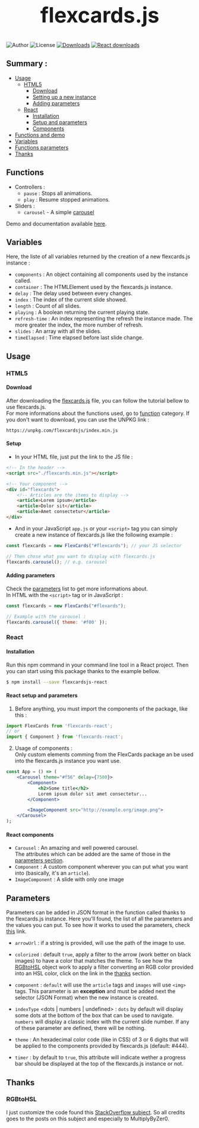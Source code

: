 <h1 style="font-size: 3.5rem; text-align: center">flexcards.js</h1>

![Author](https://badgen.net/badge/Author/TheRedMine/green)
![License](https://badgen.net/badge/License/TheUnlicense/blue?icon=github)
[![Downloads](https://img.shields.io/npm/dt/flexcardsjs?color=red&label=Downloads)](https://www.npmjs.com/package/flexcardsjs)
[![React downloads](https://img.shields.io/npm/dt/flexcardsjs-react?color=red&label=React%20downloads)](https://www.npmjs.com/package/flexcardsjs-react)

## Summary :
- [Usage](#usage)
    * [HTML5](#html5)
        * [Download](#download)
        * [Setting up a new instance](#setup)
        * [Adding parameters](#adding-parameters)
    * [React](#react)
        * [Installation](#installation)
        * [Setup and parameters](#react-setup-and-parameters)
        * [Components](#react-components)
- [Functions and demo](#functions)
- [Variables](#variables)
- [Functions parameters](#parameters)
- [Thanks](#thanks)

## Functions
- Controllers :
    - `pause` : Stops all animations.
    - `play` : Resume stopped animations.
- Sliders :
    - `carousel` - A simple
    [carousel](https://theredminetheredmine.github.io/flexcards.js/pages/carousel.html)

Demo and documentation available
[here](https://theredminetheredmine.github.io/flexcards.js/website/).

## Variables
Here, the liste of all variables returned by the creation of a new flexcards.js instance :
- `components` : An object containing all components used by the instance called.
- `container` : The HTMLElement used by the flexcards.js instance.
- `delay` : The delay used between every changes.
- `index` : The index of the current slide showed.
- `length` : Count of all slides.
- `playing` : A boolean returning the current playing state.
- `refresh-time` : An index representing the refresh the instance made. The more greater the index,
the more number of refresh.
- `slides` : An array with all the slides.
- `timeElapsed` : Time elapsed before last slide change.

## Usage
<!-- HTML5 usage -->
### HTML5
#### Download
After downloading the [flexcards.js](./dist/flexcards.min.js) file, you can follow the tutorial
bellow to use flexcards.js.
<br /> For more informations about the functions used, go to [function](#functions) category.
If you don't want to download, you can use the UNPKG link :
```
https://unpkg.com/flexcardsjs/index.min.js
```

#### Setup
- In your HTML file, just put the link to the JS file :
```html
<!-- In the header -->
<script src="./flexcards.min.js"></script>

<!-- Your component -->
<div id="flexcards">
    <!-- Articles are the items to display -->
    <article>Lorem ipsum</article>
    <article>Dolor sit</article>
    <article>Amet consectetur</article>
</div>
```
- And in your JavaScript `app.js` or your `<script>` tag you can simply create a new instance of
flexcards.js like the following example :
```js
const flexcards = new FlexCards("#flexcards"); // your JS selector

// Then chose what you want to display with flexcards.js
flexcards.carousel(); // e.g. carousel
```

#### Adding parameters
Check the [parameters](#parameters) list to get more informations about.\
In HTML with the `<script>` tag or in JavaScript :
```js
const flexcards = new FlexCards("#flexards");

// Example with the carousel :
flexcards.carousel({ theme: '#f00' });
```

<!-- React usage -->
### React
#### Installation
Run this npm command in your command line tool in a React project. Then you can start using this
package thanks to the example bellow.
```bash
$ npm install --save flexcardsjs-react
```
#### React setup and parameters
1. Before anything, you must import the components of the package, like this :
```js
import FlexCards from 'flexcards-react';
// or
import { Component } from 'flexcards-react';
```
2. Usage of components :\
Only custom elements comming from the FlexCards package an be used into the flexcards.js instance
you want use.
```jsx
const App = () => (
    <Carousel theme="#f56" delay={7500}>
        <Component>
            <h2>Some title</h2>
            Lorem ipsum dolor sit amet consectetur...
        </Component>

        <ImageComponent src="http://example.org/image.png">
    </Carousel>
);
```
#### React components
- `Carousel` : An amazing and well powered carousel.\
The attributes which can be added are the same of those in the [parameters section](#parameters).
- `Component` : A custom component wherever you can put what you want into (basically, it's an
`article`).
- `ImageComponent` : A slide with only one image

## Parameters
Parameters can be added in JSON format in the function called thanks to the flexcards.js instance.
Here you'll found, the list of all the parameters and the values you can put. To see how it works
to used the parameters, check [this](#adding-parameters) link.

- `arrowUrl` : if a string is provided, will use the path of the image to use.

- `colorized` : default `true`, apply a filter to the arrow (work better on black images) to have
a color that matches the theme. To see how the [RGBtoHSL](#rgbtohsl) object work to apply a filter
converting an RGB color provided into an HSL color, click on the link in the [thanks](#thanks)
section.

- `component` : `default` will use the `article` tags and `images` will use `<img>` tags. This
parameter is an **exception** and must be added next the selector (JSON Format) when the new
instance is created.

- `indexType` \<dots | numbers | undefined\> : `dots` by default will display some dots at the
bottom of the box that can be used to navigate. `numbers` will display a classic index with the
current slide number. If any of these parameter are defined, there will be nothing.

- `theme` : An hexadecimal color code (like in CSS) of 3 or 6 digits that will be applied to the
components provided by flexcards.js (default: #444).

- `timer` : by default to `true`, this attribute will indicate wether a progress bar should be
displayed at the top of the flexcards.js instance or not.

## Thanks
### RGBtoHSL
I just customize the code found this
[StackOverflow subject](https://stackoverflow.com/a/42966641/604861). So all credits goes to the
posts on this subject and especially to MultiplyByZer0.
